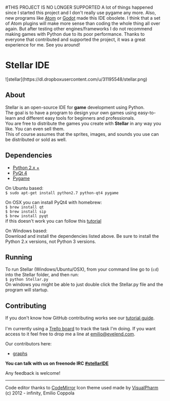 #THIS PROJECT IS NO LONGER SUPPORTED
A lot of things happened since I started this project and I don't really use pygame any more. Also, new programs like [Atom](https://atom.io/) or [Godot](https://godotengine.org/)  made this IDE obsolete. I think that a set of Atom plugins will make more sense than coding the whole thing all over again. But after testing other engines/frameworks I do not recommend making games with Python due to its poor performance. Thanks to everyone that contributed and supported the project, it was a great experience for me.
See you around!

<h1>Stellar IDE</h1>
![stellar](https://dl.dropboxusercontent.com/u/31195548/stellar.png)

## About
Stellar is an open-source IDE for <b>game</b> development using Python.<br/> 
The goal is to have a program to design your own games using easy-to-learn and different easy tools for beginners and professionals.<br/>
You are free to distribute the games you create with <b>Stellar</b> in any way you like. You can even sell them.<br/>
This of course assumes that the sprites, images, and sounds you use can be distributed or sold as well.

## 

## Dependencies
* [Python 2.x +](http://www.python.org/getit/)
* [PyQt 4](http://www.riverbankcomputing.com/software/pyqt/download)
* [Pygame](http://www.pygame.org/download.shtml) 

On Ubuntu based:<br>
`$ sudo apt-get install python2.7 python-qt4 pygame`

On OSX you can install PyQt4 with homebrew:<br>
`$ brew install qt`<br>
`$ brew install sip`<br>
`$ brew install pyqt`<br>
if this doesn't work you can follow this [tutorial](http://www.noktec.be/python/how-to-install-pyqt4-on-osx)

On Windows based:<br>
Download and install the dependencies listed above. Be sure to install the Python 2.x versions, not Python 3 versions.

## Running
To run Stellar (Windows/Ubuntu/OSX), from your command line go to (`cd`) into the Stellar folder, and then run:<br>
`$ python Stellar.py`<br>
On windows you might be able to just double click the Stellar.py file and the program will startup.

## Contributing
If you don't know how GitHub contributing works see our [tutorial guide](http://stellar.evelend.com/howto).<br><br>
I'm currently using a [Trello board](https://trello.com/b/4EEb2pCB/stellar-development) to track the task I'm doing. If you want access to it feel free to drop me a line at emilio@evelend.com. 

Our contributors here:
* [graphs](https://github.com/Coppolaemilio/Stellar/graphs/contributors)

<b>You can talk with us on freenode IRC [#stellarIDE](http://webchat.freenode.net/?channels=stellaride)</b>

Any feedback is welcome!

---
Code editor thanks to [CodeMirror](http://codemirror.net/)
Icon theme used made by [VisualPharm](http://www.visualpharm.com)
(c) 2012 - infinity, Emilio Coppola
